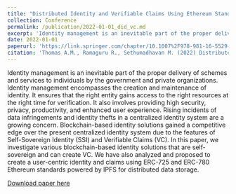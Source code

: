 ```yaml
---
title: "Distributed Identity and Verifiable Claims Using Ethereum Standards"
collection: Conference
permalink: /publication/2022-01-01_did_vc.md
excerpt: 'Identity management is an inevitable part of the proper delivery of schemes and services to individuals by the government and private organizations. Identity management encompasses the creation and maintenance of identity. It ensures that the right entity gains access to the right resources at the right time for verification. It also involves providing high security, privacy, productivity, and enhanced user experience.'
date: 2022-01-01
paperurl: 'https://link.springer.com/chapter/10.1007%2F978-981-16-5529-6_48'
citation: 'Thomas A.M., Ramaguru R., Sethumadhavan M. (2022) Distributed Identity and Verifiable Claims Using Ethereum Standards. In: Ranganathan G., Fernando X., Shi F. (eds) Inventive Communication and Computational Technologies. Lecture Notes in Networks and Systems, vol 311. Springer, Singapore. https://doi.org/10.1007/978-981-16-5529-6_48'
---
```

Identity management is an inevitable part of the proper delivery of schemes and services to individuals by the government and private organizations. 
Identity management encompasses the creation and maintenance of identity. It ensures that the right entity gains access to the right resources at the 
right time for verification. It also involves providing high security, privacy, productivity, and enhanced user experience. Rising incidents of data 
infringements and identity thefts in a centralized identity system are a growing concern. Blockchain-based identity solutions gained a competitive edge 
over the present centralized identity system due to the features of Self-Sovereign Identity (SSI) and Verifiable Claims (VC). In this paper, we investigate 
various blockchain-based identity solutions that are self-sovereign and can create VC. We have also analyzed and proposed to create a user-centric identity
and claims using ERC-725 and ERC-780 Ethereum standards powered by IPFS for distributed data storage.

[Download paper here](https://link.springer.com/chapter/10.1007%2F978-981-16-5529-6_48)

